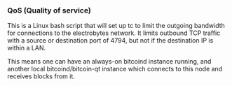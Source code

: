 ### QoS (Quality of service) ###

This is a Linux bash script that will set up tc to limit the outgoing bandwidth for connections to the electrobytes network. It limits outbound TCP traffic with a source or destination port of 4794, but not if the destination IP is within a LAN.

This means one can have an always-on bitcoind instance running, and another local bitcoind/bitcoin-qt instance which connects to this node and receives blocks from it.
